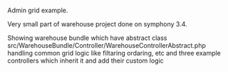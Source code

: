 Admin grid example.

Very small part of warehouse project done on symphony 3.4.

Showing warehouse bundle which have abstract class src/WarehouseBundle/Controller/WarehouseControllerAbstract.php
handling common grid logic like filtaring ordaring, etc and three example controllers which inherit it and add their custom logic
